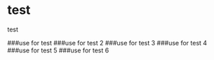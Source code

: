 # test
test

###use for test 
###use for test 2
###use for test 3
###use for test 4
###use for test 5
###use for test 6
